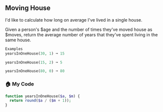 ## Moving House

I'd like to calculate how long on average I've lived in a single house.

Given a person's $age and the number of times they've moved house as $moves, return the average number of years that they've spent living in the same house.
```php
Examples
yearsInOneHouse(30, 1) ➞ 15

yearsInOneHouse(15, 2) ➞ 5

yearsInOneHouse(80, 0) ➞ 80
```
### 🏠 My Code
```php
function yearsInOneHouse($a, $m) {
  return round($a / ($m + 1));
}
```
